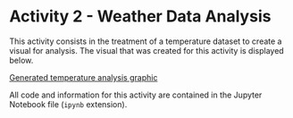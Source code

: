# Activity 2 - Weather Data Analysis

This activity consists in the treatment of a temperature dataset to create a visual for analysis.
The visual that was created for this activity is displayed below.

[Generated temperature analysis graphic](temperature_analysis.png)

All code and information for this activity are contained in the Jupyter Notebook file (`ipynb` extension).